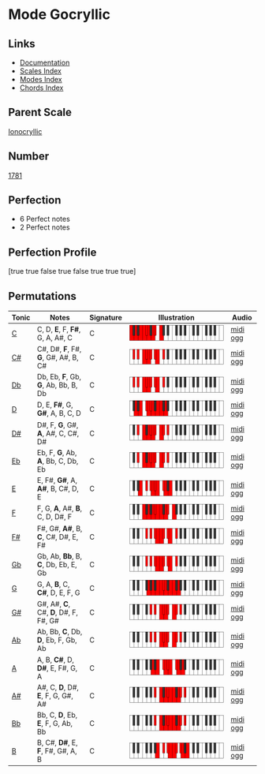 # Mode Gocryllic

## Links

- [Documentation](index.md)
- [Scales Index](Scales.md)
- [Modes Index](Modes.md)
- [Chords Index](Chords.md)

## Parent Scale

[Ionocryllic](ScaleIonocryllic.md)

## Number

[1781](https://ianring.com/musictheory/scales/1781)

## Perfection

- 6 Perfect notes
- 2 Perfect notes

## Perfection Profile

[true true false true false true true true]

## Permutations

| Tonic | Notes | Signature | Illustration | Audio |
|-------|-------|-----------|--------------|-------|
| [C](ModeCNaturalGocryllic.md) | C, D, **E**, F, **F#**, G, A, A#, C | C | ![CNaturalGocryllic](ModeCNaturalGocryllic.png) | [midi](ModeCNaturalGocryllic.mid) [ogg](ModeCNaturalGocryllic.ogg) |
| [C#](ModeCSharpGocryllic.md) | C#, D#, **F**, F#, **G**, G#, A#, B, C# | C | ![CSharpGocryllic](ModeCSharpGocryllic.png) | [midi](ModeCSharpGocryllic.mid) [ogg](ModeCSharpGocryllic.ogg) |
| [Db](ModeDFlatGocryllic.md) | Db, Eb, **F**, Gb, **G**, Ab, Bb, B, Db | C | ![DFlatGocryllic](ModeDFlatGocryllic.png) | [midi](ModeDFlatGocryllic.mid) [ogg](ModeDFlatGocryllic.ogg) |
| [D](ModeDNaturalGocryllic.md) | D, E, **F#**, G, **G#**, A, B, C, D | C | ![DNaturalGocryllic](ModeDNaturalGocryllic.png) | [midi](ModeDNaturalGocryllic.mid) [ogg](ModeDNaturalGocryllic.ogg) |
| [D#](ModeDSharpGocryllic.md) | D#, F, **G**, G#, **A**, A#, C, C#, D# | C | ![DSharpGocryllic](ModeDSharpGocryllic.png) | [midi](ModeDSharpGocryllic.mid) [ogg](ModeDSharpGocryllic.ogg) |
| [Eb](ModeEFlatGocryllic.md) | Eb, F, **G**, Ab, **A**, Bb, C, Db, Eb | C | ![EFlatGocryllic](ModeEFlatGocryllic.png) | [midi](ModeEFlatGocryllic.mid) [ogg](ModeEFlatGocryllic.ogg) |
| [E](ModeENaturalGocryllic.md) | E, F#, **G#**, A, **A#**, B, C#, D, E | C | ![ENaturalGocryllic](ModeENaturalGocryllic.png) | [midi](ModeENaturalGocryllic.mid) [ogg](ModeENaturalGocryllic.ogg) |
| [F](ModeFNaturalGocryllic.md) | F, G, **A**, A#, **B**, C, D, D#, F | C | ![FNaturalGocryllic](ModeFNaturalGocryllic.png) | [midi](ModeFNaturalGocryllic.mid) [ogg](ModeFNaturalGocryllic.ogg) |
| [F#](ModeFSharpGocryllic.md) | F#, G#, **A#**, B, **C**, C#, D#, E, F# | C | ![FSharpGocryllic](ModeFSharpGocryllic.png) | [midi](ModeFSharpGocryllic.mid) [ogg](ModeFSharpGocryllic.ogg) |
| [Gb](ModeGFlatGocryllic.md) | Gb, Ab, **Bb**, B, **C**, Db, Eb, E, Gb | C | ![GFlatGocryllic](ModeGFlatGocryllic.png) | [midi](ModeGFlatGocryllic.mid) [ogg](ModeGFlatGocryllic.ogg) |
| [G](ModeGNaturalGocryllic.md) | G, A, **B**, C, **C#**, D, E, F, G | C | ![GNaturalGocryllic](ModeGNaturalGocryllic.png) | [midi](ModeGNaturalGocryllic.mid) [ogg](ModeGNaturalGocryllic.ogg) |
| [G#](ModeGSharpGocryllic.md) | G#, A#, **C**, C#, **D**, D#, F, F#, G# | C | ![GSharpGocryllic](ModeGSharpGocryllic.png) | [midi](ModeGSharpGocryllic.mid) [ogg](ModeGSharpGocryllic.ogg) |
| [Ab](ModeAFlatGocryllic.md) | Ab, Bb, **C**, Db, **D**, Eb, F, Gb, Ab | C | ![AFlatGocryllic](ModeAFlatGocryllic.png) | [midi](ModeAFlatGocryllic.mid) [ogg](ModeAFlatGocryllic.ogg) |
| [A](ModeANaturalGocryllic.md) | A, B, **C#**, D, **D#**, E, F#, G, A | C | ![ANaturalGocryllic](ModeANaturalGocryllic.png) | [midi](ModeANaturalGocryllic.mid) [ogg](ModeANaturalGocryllic.ogg) |
| [A#](ModeASharpGocryllic.md) | A#, C, **D**, D#, **E**, F, G, G#, A# | C | ![ASharpGocryllic](ModeASharpGocryllic.png) | [midi](ModeASharpGocryllic.mid) [ogg](ModeASharpGocryllic.ogg) |
| [Bb](ModeBFlatGocryllic.md) | Bb, C, **D**, Eb, **E**, F, G, Ab, Bb | C | ![BFlatGocryllic](ModeBFlatGocryllic.png) | [midi](ModeBFlatGocryllic.mid) [ogg](ModeBFlatGocryllic.ogg) |
| [B](ModeBNaturalGocryllic.md) | B, C#, **D#**, E, **F**, F#, G#, A, B | C | ![BNaturalGocryllic](ModeBNaturalGocryllic.png) | [midi](ModeBNaturalGocryllic.mid) [ogg](ModeBNaturalGocryllic.ogg) |

